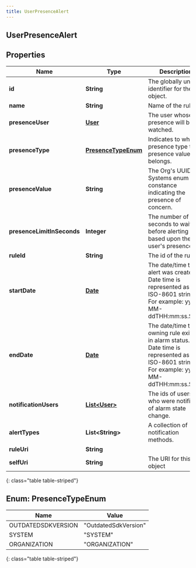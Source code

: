```yaml
---
title: UserPresenceAlert
---
```

## UserPresenceAlert


## Properties

| Name | Type | Description | Notes |
| ------------ | ------------- | ------------- | ------------- |
| **id** | **String** | The globally unique identifier for the object. |  [optional] |
| **name** | **String** | Name of the rule |  |
| **presenceUser** | [**User**](User.html) | The user whose presence will be watched. |  |
| **presenceType** | [**PresenceTypeEnum**](#PresenceTypeEnum) | Indicates to which presence type the presence value belongs. |  |
| **presenceValue** | **String** | The Org&#39;s UUID or Systems enum constance indicating the presence of concern. |  |
| **presenceLimitInSeconds** | **Integer** | The number of seconds to wait before alerting based upon the user&#39;s presence. |  |
| **ruleId** | **String** | The id of the rule. |  |
| **startDate** | [**Date**](Date.html) | The date/time the alert was created. Date time is represented as an ISO-8601 string. For example: yyyy-MM-ddTHH:mm:ss.SSSZ |  |
| **endDate** | [**Date**](Date.html) | The date/time the owning rule exiting in alarm status. Date time is represented as an ISO-8601 string. For example: yyyy-MM-ddTHH:mm:ss.SSSZ |  [optional] |
| **notificationUsers** | [**List&lt;User&gt;**](User.html) | The ids of users who were notified of alarm state change. |  |
| **alertTypes** | **List&lt;String&gt;** | A collection of notification methods. |  |
| **ruleUri** | **String** |  |  [optional] |
| **selfUri** | **String** | The URI for this object |  [optional] |
{: class="table table-striped"}


<a name="PresenceTypeEnum"></a>

## Enum: PresenceTypeEnum

| Name | Value |
| ---- | ----- |
| OUTDATEDSDKVERSION | &quot;OutdatedSdkVersion&quot; |
| SYSTEM | &quot;SYSTEM&quot; |
| ORGANIZATION | &quot;ORGANIZATION&quot; |
{: class="table table-striped"}


